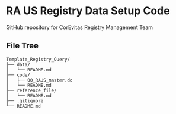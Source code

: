 # RA US Registry Data Setup Code
GitHub repository for CorEvitas Registry Management Team

## File Tree  

```
Template_Registry_Query/
├── data/
│   └── README.md
├── code/
│   ├── 00_RAUS_master.do
│   └── README.md
├── reference_file/
│   └── README.md
├── .gitignore
└── README.md
```
